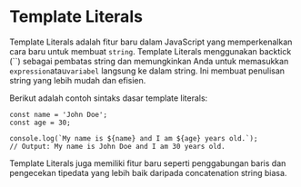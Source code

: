 # Template Literals

Template Literals adalah fitur baru dalam JavaScript yang memperkenalkan cara baru untuk membuat `string`. Template Literals menggunakan backtick (``) sebagai pembatas string dan memungkinkan Anda untuk memasukkan `expression`atau`variabel` langsung ke dalam string. Ini membuat penulisan string yang lebih mudah dan efisien.

Berikut adalah contoh sintaks dasar template literals:

```
const name = 'John Doe';
const age = 30;

console.log(`My name is ${name} and I am ${age} years old.`);
// Output: My name is John Doe and I am 30 years old.
```

Template Literals juga memiliki fitur baru seperti penggabungan baris dan pengecekan tipedata yang lebih baik daripada concatenation string biasa.
